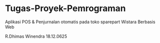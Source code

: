 # Tugas-Proyek-Pemrograman
Aplikasi POS & Penjurnalan otomatis pada toko sparepart Wistara Berbasis Web

R.Dhimas Winendra
18.12.0625
